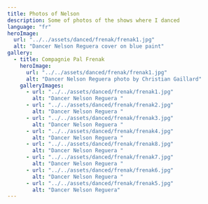 ```yaml
---
title: Photos of Nelson
description: Some of photos of the shows where I danced
language: "fr"
heroImage:
  url: "../../assets/danced/frenak/frenak1.jpg"
  alt: "Dancer Nelson Reguera cover on blue paint"
gallery:
  - title: Compagnie Pal Frenak
    heroImage:
      url: "../../assets/danced/frenak/frenak1.jpg"
      alt: "Dancer Nelson Reguera photo by Christian Gaillard"
    galleryImages:
      - url: "../../assets/danced/frenak/frenak1.jpg"
        alt: "Dancer Nelson Reguera "
      - url: "../../assets/danced/frenak/frenak2.jpg"
        alt: "Dancer Nelson Reguera "
      - url: "../../assets/danced/frenak/frenak3.jpg"
        alt: "Dancer Nelson Reguera "
      - url: "../../assets/danced/frenak/frenak4.jpg"
        alt: "Dancer Nelson Reguera "
      - url: "../../assets/danced/frenak/frenak8.jpg"
        alt: "Dancer Nelson Reguera "
      - url: "../../assets/danced/frenak/frenak7.jpg"
        alt: "Dancer Nelson Reguera "
      - url: "../../assets/danced/frenak/frenak6.jpg"
        alt: "Dancer Nelson Reguera "
      - url: "../../assets/danced/frenak/frenak5.jpg"
        alt: "Dancer Nelson Reguera"
---
```

